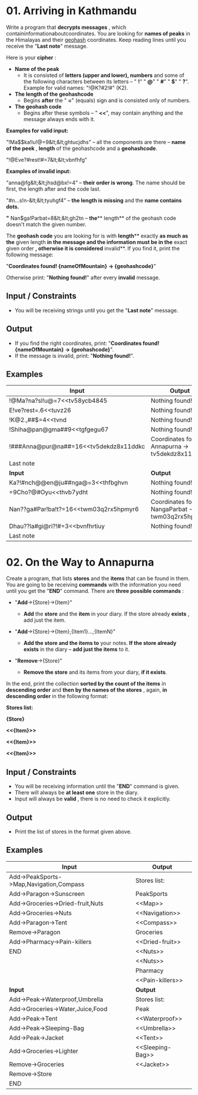 # 01. Arriving in Kathmandu

Write a program that **decrypts messages** , which containinformationaboutcoordinates. You are looking for **names of peaks** in the Himalayas and their [geohash](https://en.wikipedia.org/wiki/Geohash) coordinates. Keep reading lines until you receive the &quot;**Last note**&quot; message.

Here is your **cipher** :

- **Name of the peak**
  - It is consisted of **letters (upper and lower), numbers** and some of the following characters between its letters – &quot; **!**&quot; &quot; **@**&quot; &quot; **#**&quot; &quot; **$**&quot; &quot; **?**&quot;. Example for valid names: &quot;!@K?#2!#&quot; (K2).
- **The length of the geohashcode**
  - Begins **after** the &quot; **=**&quot; (equals) sign and is consisted only of numbers.
- **The geohash code**
  - Begins after these symbols – &quot; **<<**&quot;, may contain anything and the message always ends with it.

**Examples for valid input:**

&quot;!Ma$$ka!lu!@=9\&lt;\&lt;ghtucjdhs&quot; – all the components are there – **name of the peek** , **length** of the geohashcode and a **geohashcode**.

&quot;!@Eve?#rest!#=7\&lt;\&lt;vbnfhfg&quot;

**Examples of invalid input:**

&quot;anna@fg\&lt;\&lt;jhsd@bx!=4&quot; – **their order is wrong**. The name should be first, the length after and the code last.

&quot;#n...s!n-\&lt;\&lt;tyuhgf4&quot; – **the length is missing** and the **name contains dots.**

**&quot;** Nan$ga!Parbat=8\&lt;\&lt;gh2tn – **the**** length** of the geohash code doesn&#39;t match the given number.

The **geohash code** you are looking for is with **length**** exactly **as much as the** given length **in the message and the information must be in the** exact given order **, otherwise it is considered** invalid**. If you find it, print the following message:

&quot;**Coordinates found! {nameOfMountain} -> {geohashcode}**&quot;

Otherwise print: &quot;**Nothing found!**&quot; after every **invalid** message.

## Input / Constraints

- You will be receiving strings until you get the &quot;**Last note**&quot; message.

## Output

- If you find the right coordinates, print: &quot;**Coordinates found! {nameOfMountain} -> {geohashcode}**&quot;.
- If the message is invalid, print: &quot;**Nothing found!**&quot;.

## Examples

| **Input** | **Output** |
| --- | --- |
|!@Ma?na?sl!u@=7<<tv58ycb4845 |Nothing found!|
|E!ve?rest=.6<<tuvz26 |Nothing found!|
|!K@2.,##$=4<<tvnd |Nothing found!|
|!Shiha@pan@gma##9<<tgfgegu67 |Nothing found!|
|!###Anna@pur@na##=16<<tv5dekdz8x11ddkc |Coordinates found! Annapurna -> tv5dekdz8x11ddkc|
|Last note |  |
| **Input** | **Output** |
|Ka?!#nch@@en@ju##nga@=3<<thfbghvn|Nothing found!|
|=9Cho?@#Oyu<<thvb7ydht| Nothing found!|
|Nan??ga#Par!ba!t?=16<<twm03q2rx5hpmyr6| Coordinates found! NangaParbat -> twm03q2rx5hpmyr6|
|Dhau??la#gi@ri?!#=3<<bvnfhrtiuy| Nothing found! |
|Last note |  |

# 02. On the Way to Annapurna

Create a program, that lists **stores** and the **items** that can be found in them. You are going to be receiving **commands** with the information you need until you get the &quot;**END**&quot; command. There are **three possible commands** :

- &quot;**Add**->{Store}->{Item}&quot;
  - **Add** the **store** and the **item** in your diary. If the store already **exists** , add just the item.

- &quot;**Add**->{Store}->{Item},{Item1}…,{ItemN}&quot;
  - **Add the store and the items to** your notes. **If the store already exists** in the diary – **add just the items** to it.
- &quot;**Remove**->{Store}&quot;
  - **Remove the store** and its items from your diary, **if it exists**.

In the end, print the collection **sorted by the count of the items** in **descending order** and **then by the names of the stores** , again, **in descending order** in the following format:

**Stores list:**

**{Store}**

**<<{Item}>>**

**<<{Item}>>**

**<<{Item}>>**

## Input / Constraints

- You will be receiving information until the &quot;**END**&quot; command is given.
- There will always be **at least one** store in the diary.
- Input will always be **valid** , there is no need to check it explicitly.

## Output

- Print the list of stores in the format given above.

## Examples

| **Input** | **Output** |
| --- | --- |
|Add->PeakSports->Map,Navigation,Compass|Stores list:|
|Add->Paragon->Sunscreen|PeakSports|
|Add->Groceries->Dried-fruit,Nuts|\<\<Map\>\>|
|Add->Groceries->Nuts|\<\<Navigation\>\>|
|Add->Paragon->Tent|\<\<Compass\>\>|
|Remove->Paragon|Groceries|
|Add->Pharmacy->Pain-killers|\<\<Dried-fruit\>\>|
|END|\<\<Nuts\>\>|
| |\<\<Nuts\>\>|
| |Pharmacy|
| |\<\<Pain-killers\>\>|
| **Input** | **Output** |
|Add->Peak->Waterproof,Umbrella|Stores list:|
|Add->Groceries->Water,Juice,Food|Peak|
|Add->Peak->Tent|\<\<Waterproof\>\>|
|Add->Peak->Sleeping-Bag|\<\<Umbrella\>\>|
|Add->Peak->Jacket|\<\<Tent\>\>|
|Add->Groceries->Lighter|\<\<Sleeping-Bag\>\>|
|Remove->Groceries|\<\<Jacket\>\>|
|Remove->Store| |
|END | |
